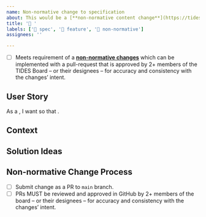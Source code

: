 ```yaml
---
name: Non-normative change to specification
about: This would be a [**non-normative content change**](https://tides-transit.org/main/governance/policies/change-management/#normative-content) to the spec.
title: '📝 '
labels: ['📄 spec', '🚀 feature', '📝 non-normative']
assignees: ''

---
```


- [ ] Meets requirement of a [**non-normative changes**](https://tides-transit.org/main/governance/policies/change-management/#normative-content) which can be implemented with a pull-request that is approved by 2+ members of the TIDES Board – or their designees – for accuracy and consistency with the changes’ intent.

## User Story
<!-- Describe the feature you want and how it meets your needs or solves a problem-->
<!-- Your user story, https://tech.gsa.gov/guides/effective_user_stories/ -->
As a <!-- type of user -->, I want <!-- some goal, function --> so that <!-- some reason -->.

## Context
<!-- A clear and concise description of any alternative solutions or features you've considered. -->
<!-- Add any other context or data samples for the feature request here. -->

## Solution Ideas
<!-- A clear and concise description of what you want to happen, if you know. -->

## Non-normative Change Process

- [ ] Submit change as a PR to `main` branch.
- [ ] PRs MUST be reviewed and approved in GitHub by 2+ members of the board – or their designees – for accuracy and consistency with the changes’ intent.
